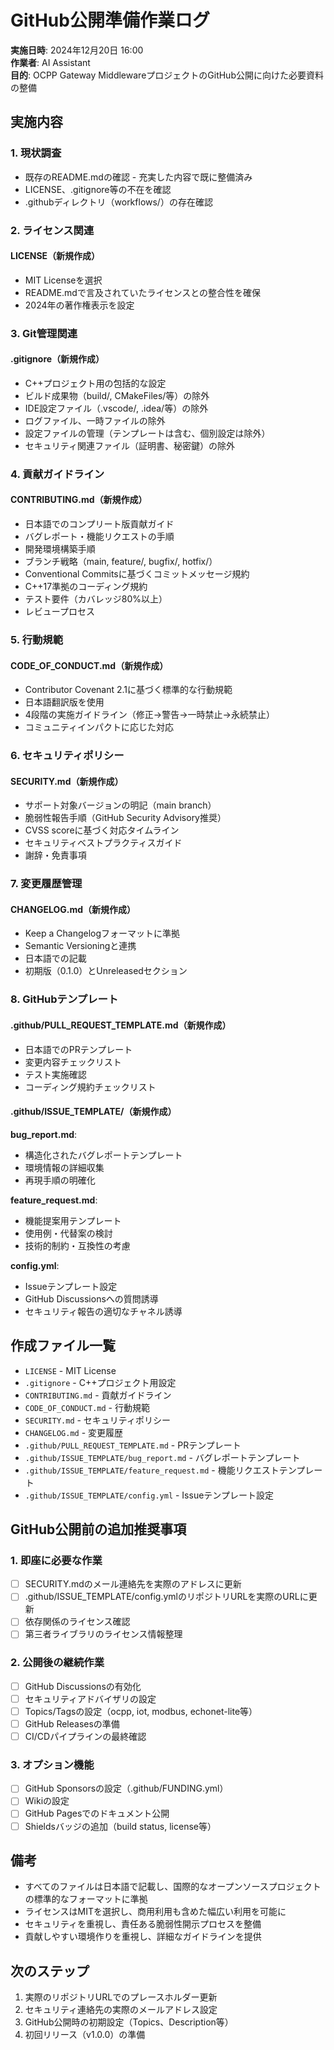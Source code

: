 # GitHub公開準備作業ログ

**実施日時**: 2024年12月20日 16:00  
**作業者**: AI Assistant  
**目的**: OCPP Gateway MiddlewareプロジェクトのGitHub公開に向けた必要資料の整備

## 実施内容

### 1. 現状調査

- 既存のREADME.mdの確認 - 充実した内容で既に整備済み
- LICENSE、.gitignore等の不在を確認
- .githubディレクトリ（workflows/）の存在確認

### 2. ライセンス関連

#### LICENSE（新規作成）
- MIT Licenseを選択
- README.mdで言及されていたライセンスとの整合性を確保
- 2024年の著作権表示を設定

### 3. Git管理関連

#### .gitignore（新規作成）
- C++プロジェクト用の包括的な設定
- ビルド成果物（build/, CMakeFiles/等）の除外
- IDE設定ファイル（.vscode/, .idea/等）の除外
- ログファイル、一時ファイルの除外
- 設定ファイルの管理（テンプレートは含む、個別設定は除外）
- セキュリティ関連ファイル（証明書、秘密鍵）の除外

### 4. 貢献ガイドライン

#### CONTRIBUTING.md（新規作成）
- 日本語でのコンプリート版貢献ガイド
- バグレポート・機能リクエストの手順
- 開発環境構築手順
- ブランチ戦略（main, feature/, bugfix/, hotfix/）
- Conventional Commitsに基づくコミットメッセージ規約
- C++17準拠のコーディング規約
- テスト要件（カバレッジ80%以上）
- レビュープロセス

### 5. 行動規範

#### CODE_OF_CONDUCT.md（新規作成）
- Contributor Covenant 2.1に基づく標準的な行動規範
- 日本語翻訳版を使用
- 4段階の実施ガイドライン（修正→警告→一時禁止→永続禁止）
- コミュニティインパクトに応じた対応

### 6. セキュリティポリシー

#### SECURITY.md（新規作成）
- サポート対象バージョンの明記（main branch）
- 脆弱性報告手順（GitHub Security Advisory推奨）
- CVSS scoreに基づく対応タイムライン
- セキュリティベストプラクティスガイド
- 謝辞・免責事項

### 7. 変更履歴管理

#### CHANGELOG.md（新規作成）
- Keep a Changelogフォーマットに準拠
- Semantic Versioningと連携
- 日本語での記載
- 初期版（0.1.0）とUnreleasedセクション

### 8. GitHubテンプレート

#### .github/PULL_REQUEST_TEMPLATE.md（新規作成）
- 日本語でのPRテンプレート
- 変更内容チェックリスト
- テスト実施確認
- コーディング規約チェックリスト

#### .github/ISSUE_TEMPLATE/（新規作成）

**bug_report.md**:
- 構造化されたバグレポートテンプレート
- 環境情報の詳細収集
- 再現手順の明確化

**feature_request.md**:
- 機能提案用テンプレート
- 使用例・代替案の検討
- 技術的制約・互換性の考慮

**config.yml**:
- Issueテンプレート設定
- GitHub Discussionsへの質問誘導
- セキュリティ報告の適切なチャネル誘導

## 作成ファイル一覧

- `LICENSE` - MIT License
- `.gitignore` - C++プロジェクト用設定
- `CONTRIBUTING.md` - 貢献ガイドライン
- `CODE_OF_CONDUCT.md` - 行動規範
- `SECURITY.md` - セキュリティポリシー
- `CHANGELOG.md` - 変更履歴
- `.github/PULL_REQUEST_TEMPLATE.md` - PRテンプレート
- `.github/ISSUE_TEMPLATE/bug_report.md` - バグレポートテンプレート
- `.github/ISSUE_TEMPLATE/feature_request.md` - 機能リクエストテンプレート
- `.github/ISSUE_TEMPLATE/config.yml` - Issueテンプレート設定

## GitHub公開前の追加推奨事項

### 1. 即座に必要な作業

- [ ] SECURITY.mdのメール連絡先を実際のアドレスに更新
- [ ] .github/ISSUE_TEMPLATE/config.ymlのリポジトリURLを実際のURLに更新
- [ ] 依存関係のライセンス確認
- [ ] 第三者ライブラリのライセンス情報整理

### 2. 公開後の継続作業

- [ ] GitHub Discussionsの有効化
- [ ] セキュリティアドバイザリの設定
- [ ] Topics/Tagsの設定（ocpp, iot, modbus, echonet-lite等）
- [ ] GitHub Releasesの準備
- [ ] CI/CDパイプラインの最終確認

### 3. オプション機能

- [ ] GitHub Sponsorsの設定（.github/FUNDING.yml）
- [ ] Wikiの設定
- [ ] GitHub Pagesでのドキュメント公開
- [ ] Shieldsバッジの追加（build status, license等）

## 備考

- すべてのファイルは日本語で記載し、国際的なオープンソースプロジェクトの標準的なフォーマットに準拠
- ライセンスはMITを選択し、商用利用も含めた幅広い利用を可能に
- セキュリティを重視し、責任ある脆弱性開示プロセスを整備
- 貢献しやすい環境作りを重視し、詳細なガイドラインを提供

## 次のステップ

1. 実際のリポジトリURLでのプレースホルダー更新
2. セキュリティ連絡先の実際のメールアドレス設定
3. GitHub公開時の初期設定（Topics、Description等）
4. 初回リリース（v1.0.0）の準備 